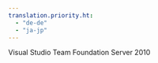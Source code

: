 ```yaml
---
translation.priority.ht: 
  - "de-de"
  - "ja-jp"
---
```

Visual Studio Team Foundation Server 2010